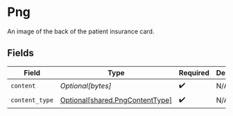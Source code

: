 # Png

An image of the back of the patient insurance card.


## Fields

| Field                                                                        | Type                                                                         | Required                                                                     | Description                                                                  |
| ---------------------------------------------------------------------------- | ---------------------------------------------------------------------------- | ---------------------------------------------------------------------------- | ---------------------------------------------------------------------------- |
| `content`                                                                    | *Optional[bytes]*                                                            | :heavy_check_mark:                                                           | N/A                                                                          |
| `content_type`                                                               | [Optional[shared.PngContentType]](undefined/models/shared/pngcontenttype.md) | :heavy_check_mark:                                                           | N/A                                                                          |